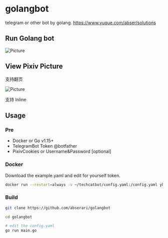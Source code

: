 # golangbot
telegram or other bot by golang.
https://www.yuque.com/abser/solutions

## Run Golang bot
![Picture](https://cdn.nlark.com/yuque/0/2020/png/176280/1585055803036-c05e1d2c-9195-460f-b4f1-e2854d7b60d2.png)

## View Pixiv Picture
支持翻页

![Picture](https://cdn.nlark.com/yuque/0/2021/png/176280/1610166356617-482bae82-3898-4c32-b68a-af8925ed5aa8.png?x-oss-process=image%2Fresize%2Cw_738)

支持 Inline

## Usage

### Pre
- Docker or Go v1.15+
- TelegramBot Token @botfather
- PixivCookies or Username&Password [optional]

### Docker
Download the example.yaml and edit for yourself token.
```bash
docker run --restart=always -v ~/techcatbot/config.yaml:/config.yaml yhyddr/golangbot-pixiv-telegram
```

### Build
```bash
git clone https://github.com/abserari/golangbot

cd golangbot

# edit the config.yaml
go run main.go
```
